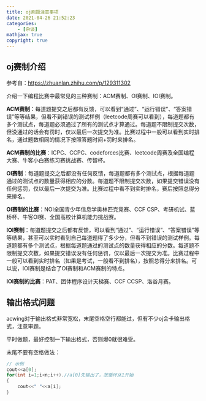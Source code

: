 ```yaml
---
title: oj刷题注意事项
date: 2021-04-26 21:52:23
categories: 
	- [杂谈]
mathjax: true
copyright: true
---
```


## oj赛制介绍

参考自：https://zhuanlan.zhihu.com/p/129311302

介绍一下编程比赛中最常见的三种赛制：ACM赛制、OI赛制、IOI赛制。

<!--more-->

**ACM赛制**：每道题提交之后都有反馈，可以看到“通过”、“运行错误”、“答案错误”等等结果，但看不到错误的测试样例（leetcode周赛可以看到），每道题都有多个测试点，每道题必须通过了所有的测试点才算通过。每道题不限制提交次数，但没通过的话会有罚时，仅以最后一次提交为准。比赛过程中一般可以看到实时排名，通过题数相同的情况下按照答题时间+罚时来排名。

**ACM赛制的比赛**：ICPC、CCPC、codeforces比赛、leetcode周赛及全国编程大赛、牛客小白赛练习赛挑战赛、传智杯。



**OI赛制**：每道题提交之后都没有任何反馈，每道题都有多个测试点，根据每道题通过的测试点的数量获得相应的分数。每道题不限制提交次数，如果提交错误没有任何惩罚，仅以最后一次提交为准。比赛过程中看不到实时排名，赛后按照总得分来排名。

**OI赛制的比赛**：NOI全国青少年信息学奥林匹克竞赛、CCF CSP、考研机试、蓝桥杯、牛客OI赛、全国高校计算机能力挑战赛。



**IOI赛制**：每道题提交之后都有反馈，可以看到“通过”、“运行错误”、“答案错误”等等结果，甚至可以实时看到自己每道题得了多少分，但看不到错误的测试样例。每道题都有多个测试点，根据每道题通过的测试点的数量获得相应的分数。每道题不限制提交次数，如果提交错误没有任何惩罚，仅以最后一次提交为准。比赛过程中一般可以看到实时排名（如果是考试，一般看不到排名），按照总得分来排名。可以说，IOI赛制是结合了OI赛制和ACM赛制的特点。

**IOI赛制的比赛**：PAT、团体程序设计天梯赛、CCF CCSP、洛谷月赛。

## 输出格式问题

acwing对于输出格式非常宽松，末尾空格空行都能过，但有不少oj会卡输出格式，注意审题。

平时做题，最好控制一下输出格式，否则爆0就很难受。

末尾不要有空格做法：

```C++
// 示例
cout<<a[0];
for(int i=1;i<n;i++).//a[0]先输出了，故循环从1开始
{
	cout<<" "<<a[i];
}
```

